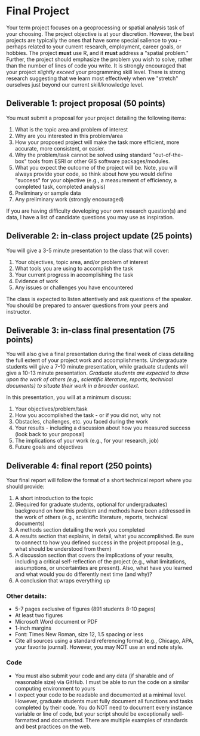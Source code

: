 
# Final Project

Your term project focuses on a geoprocessing or spatial analysis task of your choosing. The project objective is at your discretion. However, the best projects are typically the ones that have some special salience to you - perhaps related to your current research, employment, career goals, or hobbies. The project **must** use R, and it **must** address a "spatial problem." Further, the project should emphasize the problem you wish to solve, rather than the number of lines of code you write. It is strongly encouraged that your project *slightly exceed* your programming skill level. There is strong research suggesting that we learn most effectively when we "stretch" ourselves just beyond our current skill/knowledge level.

## Deliverable 1: project proposal (50 points)

You must submit a proposal for your project detailing the following items:

1. What is the topic area and problem of interest
2. Why are you interested in this problem/area
3. How your proposed project will make the task more efficient, more accurate, more consistent, or easier.
4. Why the problem/task cannot be solved using standard "out-of-the-box" tools from ESRI or other GIS software packages/modules. 
5. What you expect the outcome of the project will be. Note, you will always provide your code, so think about how you would define "success" for your objective (e.g., a measurement of efficiency, a completed task, completed analysis)
6. Preliminary or sample data
7. Any preliminary work (strongly encouraged)

If you are having difficulty developing your own research question(s) and data, I have a list of candidate questions you may use as inspiration.


## Deliverable 2: in-class project update (25 points)

You will give a 3-5 minute presentation to the class that will cover:

1. Your objectives, topic area, and/or problem of interest
2. What tools you are using to accomplish the task
3. Your current progress in accomplishing the task
4. Evidence of work
5. Any issues or challenges you have encountered

The class is expected to listen attentively and ask questions of the speaker. You should be prepared to answer questions from your peers and instructor.

## Deliverable 3: in-class final presentation (75 points)

You will also give a final presentation during the final week of class detailing the full extent of your project work and accomplishments. Undergraduate students will give a 7-10 minute presentation, while graduate students will give a 10-13 minute presentation. *Graduate students are expected to draw upon the work of others (e.g., scientific literature, reports, technical documents) to situate their work in a broader context.*

In this presentation, you will at a minimum discuss:

1. Your objectives/problem/task
2. How you accomplished the task - or if you did not, why not
3. Obstacles, challenges, etc. you faced during the work
4. Your results - including a discussion about how you measured success (look back to your proposal)
5. The implications of your work (e.g., for your research, job)
6. Future goals and objectives

## Deliverable 4: final report (250 points)

Your final report will follow the format of a short technical report where you should provide:

1. A short introduction to the topic
2. (Required for graduate students, optional for undergraduates) background on how this problem and methods have been addressed in the work of others (e.g., scientific literature, reports, technical documents)
3. A methods section detailing the work you completed
4. A results section that explains, in detail, what you accomplished. Be sure to connect to how you defined success in the project proposal (e.g., what should be understood from them)
5. A discussion section that covers the implications of your results, including a critical self-reflection of the project (e.g., what limitations, assumptions, or uncertainties are present). Also, what have you learned and what would you do differently next time (and why)?
6. A conclusion that wraps everything up

### Other details:

- 5-7 pages exclusive of figures (891 students 8-10 pages)
- At least two figures
- Microsoft Word document or PDF
- 1-inch margins
- Font: Times New Roman, size 12, 1.5 spacing or less
- Cite all sources using a standard referencing format (e.g., Chicago, APA, your favorite journal). However, you may NOT use an end note style.


### Code

- You must also submit your code and any data (if sharable and of reasonable size) via GitHub. I must be able to run the code on a similar computing environment to yours
- I expect your code to be readable and documented at a minimal level. However, graduate students must fully document all functions and tasks completed by their code. You do NOT need to document every instance variable or line of code, but your script should be exceptionally well-formatted and documented. There are multiple examples of standards and best practices on the web.

